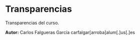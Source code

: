 # Transparencias

Transparencias del curso.

**Autor:** Carlos Falgueras García carfalgar[arroba]alum[.]us[.]es
